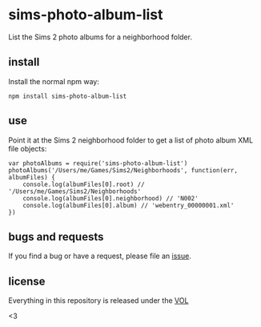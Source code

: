 # sims-photo-album-list

List the Sims 2 photo albums for a neighborhood folder.

## install

Install the normal npm way:

	npm install sims-photo-album-list

## use

Point it at the Sims 2 neighborhood folder to get a list of photo album XML file objects:

	var photoAlbums = require('sims-photo-album-list')
	photoAlbums('/Users/me/Games/Sims2/Neighborhoods', function(err, albumFiles) {
		console.log(albumFiles[0].root) // '/Users/me/Games/Sims2/Neighborhoods'
		console.log(albumFiles[0].neighborhood) // 'N002'
		console.log(albumFiles[0].album) // 'webentry_00000001.xml'
	})

## bugs and requests

If you find a bug or have a request, please file an [issue](https://github.com/tobiaslabs/sims-photo-album-watcher/issues).

## license

Everything in this repository is released under the [VOL](http://veryopenlicense.com)

<3
